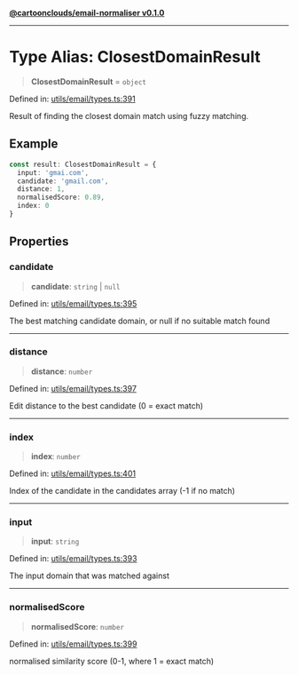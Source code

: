 [**@cartoonclouds/email-normaliser v0.1.0**](../README.md)

***

# Type Alias: ClosestDomainResult

> **ClosestDomainResult** = `object`

Defined in: [utils/email/types.ts:391](https://gitlab.com/good-life/glp-frontend/-/blob/main/packages/plugins/email-normaliser/src/utils/email/types.ts#L391)

Result of finding the closest domain match using fuzzy matching.

## Example

```typescript
const result: ClosestDomainResult = {
  input: 'gmai.com',
  candidate: 'gmail.com',
  distance: 1,
  normalisedScore: 0.89,
  index: 0
}
```

## Properties

### candidate

> **candidate**: `string` \| `null`

Defined in: [utils/email/types.ts:395](https://gitlab.com/good-life/glp-frontend/-/blob/main/packages/plugins/email-normaliser/src/utils/email/types.ts#L395)

The best matching candidate domain, or null if no suitable match found

***

### distance

> **distance**: `number`

Defined in: [utils/email/types.ts:397](https://gitlab.com/good-life/glp-frontend/-/blob/main/packages/plugins/email-normaliser/src/utils/email/types.ts#L397)

Edit distance to the best candidate (0 = exact match)

***

### index

> **index**: `number`

Defined in: [utils/email/types.ts:401](https://gitlab.com/good-life/glp-frontend/-/blob/main/packages/plugins/email-normaliser/src/utils/email/types.ts#L401)

Index of the candidate in the candidates array (-1 if no match)

***

### input

> **input**: `string`

Defined in: [utils/email/types.ts:393](https://gitlab.com/good-life/glp-frontend/-/blob/main/packages/plugins/email-normaliser/src/utils/email/types.ts#L393)

The input domain that was matched against

***

### normalisedScore

> **normalisedScore**: `number`

Defined in: [utils/email/types.ts:399](https://gitlab.com/good-life/glp-frontend/-/blob/main/packages/plugins/email-normaliser/src/utils/email/types.ts#L399)

normalised similarity score (0-1, where 1 = exact match)
